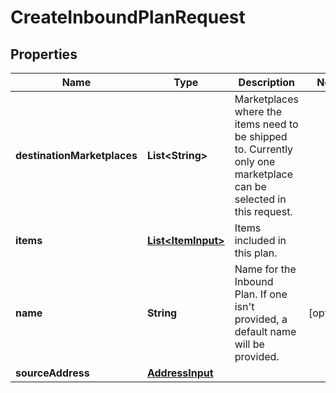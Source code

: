 # CreateInboundPlanRequest

## Properties
Name | Type | Description | Notes
------------ | ------------- | ------------- | -------------
**destinationMarketplaces** | **List&lt;String&gt;** | Marketplaces where the items need to be shipped to. Currently only one marketplace can be selected in this request. | 
**items** | [**List&lt;ItemInput&gt;**](ItemInput.md) | Items included in this plan. | 
**name** | **String** | Name for the Inbound Plan. If one isn&#x27;t provided, a default name will be provided. |  [optional]
**sourceAddress** | [**AddressInput**](AddressInput.md) |  | 
